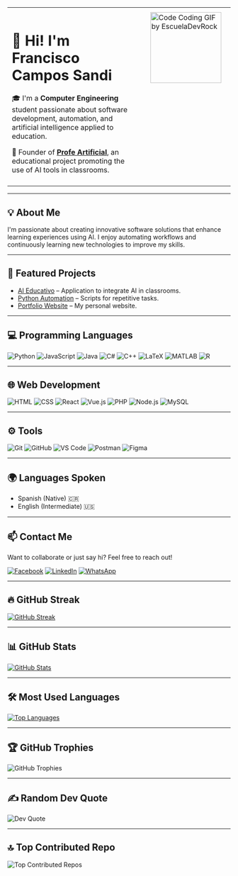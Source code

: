 <table style="width:100%; border-collapse: collapse;">
  <tr>
    <td style="vertical-align: top; padding: 10px; width: 60%;">
      <h1>👋 Hi! I'm Francisco Campos Sandi</h1>
      <p>🎓 I'm a <strong>Computer Engineering</strong> student passionate about software development, automation, and artificial intelligence applied to education.</p>
      <p>🧠 Founder of <a href="https://www.facebook.com/profile.php?id=61563914024424" target="_blank" rel="noopener noreferrer"><strong>Profe Artificial</strong></a>, an educational project promoting the use of AI tools in classrooms.</p>
    </td>
    <td style="vertical-align: top; padding: 10px; width: 40%;">
      <img src="https://github.com/user-attachments/assets/336b3c2d-64a3-498b-9ee9-9091f44b940c" alt="Code Coding GIF by EscuelaDevRock" width="160" style="display: block; margin: 0 auto;" />
    </td>
  </tr>
</table>

<hr/>

<h2>💡 About Me</h2>
<p>I'm passionate about creating innovative software solutions that enhance learning experiences using AI. I enjoy automating workflows and continuously learning new technologies to improve my skills.</p>

<hr/>

<h2>🚀 Featured Projects</h2>
<ul>
  <li><a href="https://github.com/tuUsuario/proyectoAI" target="_blank" rel="noopener noreferrer">AI Educativo</a> – Application to integrate AI in classrooms.</li>
  <li><a href="https://github.com/tuUsuario/automatizacion-python" target="_blank" rel="noopener noreferrer">Python Automation</a> – Scripts for repetitive tasks.</li>
  <li><a href="https://tuUsuario.github.io/portfolio" target="_blank" rel="noopener noreferrer">Portfolio Website</a> – My personal website.</li>
</ul>

<hr/>

<h2>💻 Programming Languages</h2>
<p>
  <img src="https://img.shields.io/badge/-Python-3776AB?style=for-the-badge&logo=python&logoColor=white" alt="Python" />
  <img src="https://img.shields.io/badge/-JavaScript-F7DF1E?style=for-the-badge&logo=javascript&logoColor=black" alt="JavaScript" />
  <img src="https://img.shields.io/badge/-Java-007396?style=for-the-badge&logo=java&logoColor=white" alt="Java" />
  <img src="https://img.shields.io/badge/-C%23-239120?style=for-the-badge&logo=c-sharp&logoColor=white" alt="C#" />
  <img src="https://img.shields.io/badge/-C++-00599C?style=for-the-badge&logo=c%2B%2B&logoColor=white" alt="C++" />
  <img src="https://img.shields.io/badge/-LaTeX-008080?style=for-the-badge&logo=latex&logoColor=white" alt="LaTeX" />
  <img src="https://img.shields.io/badge/-MATLAB-0076A8?style=for-the-badge&logo=matlab&logoColor=white" alt="MATLAB" />
  <img src="https://img.shields.io/badge/-R-276DC3?style=for-the-badge&logo=r&logoColor=white" alt="R" />
</p>

<hr/>

<h2>🌐 Web Development</h2>
<p>
  <img src="https://img.shields.io/badge/-HTML-E34F26?style=for-the-badge&logo=html5&logoColor=white" alt="HTML" />
  <img src="https://img.shields.io/badge/-CSS-1572B6?style=for-the-badge&logo=css3&logoColor=white" alt="CSS" />
  <img src="https://img.shields.io/badge/-React-61DAFB?style=for-the-badge&logo=react&logoColor=black" alt="React" />
  <img src="https://img.shields.io/badge/-Vue.js-4FC08D?style=for-the-badge&logo=vue.js&logoColor=white" alt="Vue.js" />
  <img src="https://img.shields.io/badge/-PHP-777BB4?style=for-the-badge&logo=php&logoColor=white" alt="PHP" />
  <img src="https://img.shields.io/badge/-Node.js-339933?style=for-the-badge&logo=node.js&logoColor=white" alt="Node.js" />
  <img src="https://img.shields.io/badge/-MySQL-4479A1?style=for-the-badge&logo=mysql&logoColor=white" alt="MySQL" />
</p>

<hr/>

<h2>⚙️ Tools</h2>
<p>
  <img src="https://img.shields.io/badge/-Git-F05032?style=for-the-badge&logo=git&logoColor=white" alt="Git" />
  <img src="https://img.shields.io/badge/-GitHub-181717?style=for-the-badge&logo=github&logoColor=white" alt="GitHub" />
  <img src="https://img.shields.io/badge/-VS%20Code-007ACC?style=for-the-badge&logo=visual-studio-code&logoColor=white" alt="VS Code" />
  <img src="https://img.shields.io/badge/-Postman-FF6C37?style=for-the-badge&logo=postman&logoColor=white" alt="Postman" />
  <img src="https://img.shields.io/badge/-Figma-F24E1E?style=for-the-badge&logo=figma&logoColor=white" alt="Figma" />
</p>

<hr/>

<h2>🌍 Languages Spoken</h2>
<ul>
  <li>Spanish (Native) 🇨🇷</li>
  <li>English (Intermediate) 🇺🇸</li>
</ul>

<hr/>

<h2>📫 Contact Me</h2>
<p>Want to collaborate or just say hi? Feel free to reach out!</p>
<p>
  <a href="https://www.facebook.com/profile.php?id=61563914024424" target="_blank" rel="noopener noreferrer"><img src="https://img.shields.io/badge/Facebook-1877F2?style=for-the-badge&logo=facebook&logoColor=white" alt="Facebook" /></a>
  <a href="https://www.linkedin.com/in/francisco-campos-8269832a5/" target="_blank" rel="noopener noreferrer"><img src="https://img.shields.io/badge/LinkedIn-0A66C2?style=for-the-badge&logo=linkedin&logoColor=white" alt="LinkedIn" /></a>
  <a href="https://wa.me/506XXXXXXXX" target="_blank" rel="noopener noreferrer"><img src="https://img.shields.io/badge/WhatsApp-25D366?style=for-the-badge&logo=whatsapp&logoColor=white" alt="WhatsApp" /></a>
</p>

<hr/>

<h2>🔥 GitHub Streak</h2>
<p>
  <a href="https://git.io/streak-stats" target="_blank" rel="noopener noreferrer">
    <img src="https://streak-stats.demolab.com?user=Francisco-Campos-S&theme=gruvbox_duo&hide_border=false&border_radius=6.5" alt="GitHub Streak" />
  </a>
</p>

<hr/>

<h2>📊 GitHub Stats</h2>
<p>
  <a href="https://github.com/anuraghazra/github-readme-stats" target="_blank" rel="noopener noreferrer">
    <img src="https://github-readme-stats.vercel.app/api?username=Francisco-Campos-S&show_icons=true&theme=gruvbox&hide_border=false&border_radius=6.5" alt="GitHub Stats" />
  </a>
</p>

<hr/>

<h2>🛠️ Most Used Languages</h2>
<p>
  <a href="https://github.com/Francisco-Campos-S/github-readme-stats" target="_blank" rel="noopener noreferrer">
    <img src="https://github-readme-stats.vercel.app/api/top-langs/?username=Francisco-Campos-S&layout=compact&theme=tokyonight" alt="Top Languages" />
  </a>
</p>

<hr/>

<h2>🏆 GitHub Trophies</h2>
<p>
  <img src="https://github-profile-trophy.vercel.app/?username=Francisco-Campos-S&theme=radical&no-frame=false&no-bg=true&margin-w=4" alt="GitHub Trophies" />
</p>

<hr/>

<h2>✍️ Random Dev Quote</h2>
<p>
  <img src="https://quotes-github-readme.vercel.app/api?type=horizontal&theme=radical" alt="Dev Quote" />
</p>

<hr/>

<h2>🔝 Top Contributed Repo</h2>
<p>
  <img src="https://github-contributor-stats.vercel.app/api?username=Francisco-Campos-S&limit=5&theme=dark&combine_all_yearly_contributions=true" alt="Top Contributed Repos" />
</p>
